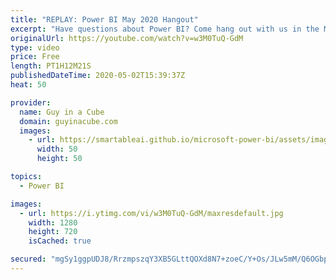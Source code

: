 ```yaml
---
title: "REPLAY: Power BI May 2020 Hangout"
excerpt: "Have questions about Power BI? Come hang out with us in the May 2020 edition of our monthly LIVE question and answer hangout.  📢 Become a member: https://guyinacu.be/membership   *******************  Want to take your Power BI skills to the next level? We have training courses available to help you"
originalUrl: https://youtube.com/watch?v=w3M0TuQ-GdM
type: video
price: Free
length: PT1H12M21S
publishedDateTime: 2020-05-02T15:39:37Z
heat: 50

provider:
  name: Guy in a Cube
  domain: guyinacube.com
  images:
    - url: https://smartableai.github.io/microsoft-power-bi/assets/images/organizations/guyinacube.com-50x50.jpg
      width: 50
      height: 50

topics:
  - Power BI

images:
  - url: https://i.ytimg.com/vi/w3M0TuQ-GdM/maxresdefault.jpg
    width: 1280
    height: 720
    isCached: true

secured: "mgSy1ggpUDJ8/RrzmpszqY3XB5GLttQOXd8N7+zoeC/Y+Os/JLw5mM/Q6OGbpDa45BhOMU+fKuaj3BwlpoEPpmALgK+EHa8K7qP1C0j2paXqreMJ1Cu9M2I02TzPw6kIY++X9p+MI369TVDGxg7N+Wzwjghh/zyOQfCN7HPAbm5TWGWLymZ7hI2fAGBSJd1wsKzj9KVV5bbZogszopFOeHmb0qdu1lA9nqJ+8PexrPe9f6cTkq5m1tTHRKqNxzobn3vc+tzjLf3OicDnfO73Rck0ymiYINPioRcp4FYxUDGlH/RPu6TflO+TGW0Av2gzgX1yNXaOxBgPKA1xv/rLyXY6atz21WWyRQI9Dz0jO8HQ/QlrGMPHsSqZ/wLWo5xkgBdjkPP1HYeuh68JkX1Qvw==;8frLZBF/s98ZD11JkJtfew=="
---
```


